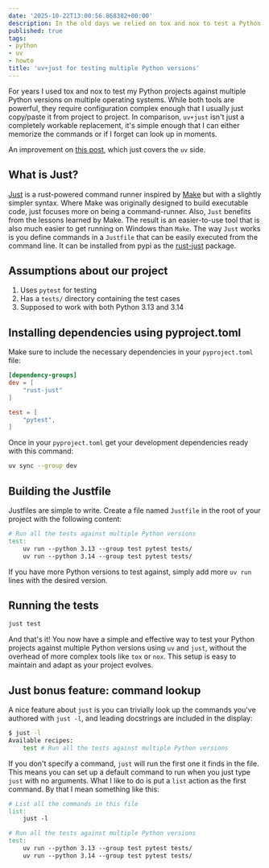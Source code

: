 ```yaml
---
date: '2025-10-22T13:00:56.868382+00:00'
description: In the old days we relied on tox and nox to test a Python project against multiple Python versions, now we can lean on uv+just. For most projects this keeps our configuration straightforward and reduces dependencies.
published: true
tags:
- python
- uv
- howto
title: 'uv+just for testing multiple Python versions'
---
```


For years I used tox and nox to test my Python projects against multiple Python versions on multiple operating systems. While both tools are powerful, they require configuration complex enough that I usually just copy/paste it from project to project. In comparison, `uv+just` isn't just a completely workable replacement, it's simple enough that I can either memorize the commands or if I forget can look up in moments.

An improvement on [this post](https://daniel.feldroy.com/posts/2025-07-uv-run-for-testing-python-versions), which just covers the `uv` side.

## What is Just?

[Just](https://github.com/casey/just) is a rust-powered command runner inspired by [Make](https://en.wikipedia.org/wiki/Make_(software)) but with a slightly simpler syntax. Where Make was originally designed to build executable code, just focuses more on being a command-runner. Also, `Just` benefits from the lessons learned by Make. The result is an easier-to-use tool that is also much easier to get running on Windows than `Make`. The way `Just` works is you define commands in a `Justfile` that can be easily executed from the command line. It can be installed from pypi as the [rust-just](https://pypi.org/project/rust-just/) package.

## Assumptions about our project

1. Uses `pytest` for testing
2. Has a `tests/` directory containing the test cases
3. Supposed to work with both Python 3.13 and 3.14

## Installing dependencies using pyproject.toml

Make sure to include the necessary dependencies in your `pyproject.toml` file:

```toml
[dependency-groups]
dev = [
    "rust-just"
]

test = [
    "pytest",
]
```

Once in your `pyproject.toml` get your development dependencies ready with this command:

```bash
uv sync --group dev
```

## Building the Justfile

Justfiles are simple to write. Create a file named `Justfile` in the root of your project with the following content:


```Makefile
# Run all the tests against multiple Python versions
test:
    uv run --python 3.13 --group test pytest tests/
    uv run --python 3.14 --group test pytest tests/
```

If you have more Python versions to test against, simply add more `uv run` lines with the desired version. 

## Running the tests

```bash
just test
```

And that's it! You now have a simple and effective way to test your Python projects against multiple Python versions using `uv` and `just`, without the overhead of more complex tools like `tox` or `nox`. This setup is easy to maintain and adapt as your project evolves.

## Just bonus feature: command lookup

A nice feature about `just` is you can trivially look up the commands you've authored with `just -l`, and leading docstrings are included in the display:

```bash
$ just -l
Available recipes:
    test # Run all the tests against multiple Python versions
```

If you don't specify a command, `just` will run the first one it finds in the file. This means you can set up a default command to run when you just type `just` with no arguments. What I like to do is put a `list` action as the first command. By that I mean something like this:

```Makefile
# List all the commands in this file
list:
    just -l

# Run all the tests against multiple Python versions
test:
    uv run --python 3.13 --group test pytest tests/
    uv run --python 3.14 --group test pytest tests/
```